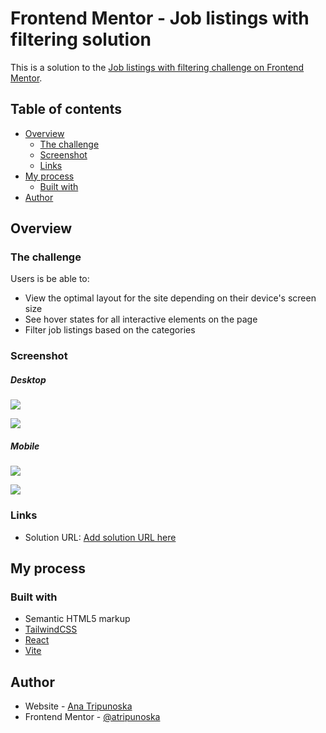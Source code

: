 # Frontend Mentor - Job listings with filtering solution

This is a solution to the [Job listings with filtering challenge on Frontend Mentor](https://www.frontendmentor.io/challenges/job-listings-with-filtering-ivstIPCt).

## Table of contents

- [Overview](#overview)
  - [The challenge](#the-challenge)
  - [Screenshot](#screenshot)
  - [Links](#links)
- [My process](#my-process)
  - [Built with](#built-with)
- [Author](#author)

## Overview

### The challenge

Users is be able to:

- View the optimal layout for the site depending on their device's screen size
- See hover states for all interactive elements on the page
- Filter job listings based on the categories

### Screenshot

##### Desktop

![](./desktop.png)

![](./desktop-filters.png)

##### Mobile

![](./mobile.png)

![](./mobile-filters.png)

### Links

- Solution URL: [Add solution URL here](https://your-solution-url.com)

## My process

### Built with

- Semantic HTML5 markup
- [TailwindCSS](https://tailwindcss.com/)
- [React](https://reactjs.org/)
- [Vite](https://vitejs.dev/)

## Author

- Website - [Ana Tripunoska](https://atripunoska.github.io/)
- Frontend Mentor - [@atripunoska](https://www.frontendmentor.io/profile/atripunoska)
